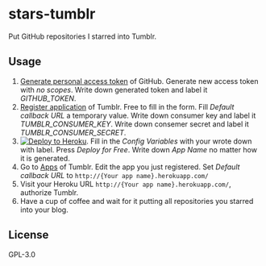 # stars-tumblr
Put GitHub repositories I starred into Tumblr.

## Usage

1. [Generate personal access token][github token] of GitHub.
  Generate new access token with *no scopes*.
  Write down generated token and label it *GITHUB_TOKEN*.
2. [Register application][tumblr register] of Tumblr.
  Free to fill in the form.
  Fill *Default callback URL* a temporary value.
  Write down consumer key and label it *TUMBLR_CONSUMER_KEY*.
  Write down consemer secret and label it *TUMBLR_CONSUMER_SECRET*.
3. [![Deploy to Heroku][deploy image]][deploy link].
  Fill in the *Config Variables* with your wrote down with label.
  Press *Deploy for Free*.
  Write down *App Name* no matter how it is generated.
4. Go to [Apps][tumblr apps] of Tumblr.
  Edit the app you just registered.
  Set *Default callback URL* to `http://{Your app name}.herokuapp.com/`
5. Visit your Heroku URL `http://{Your app name}.herokuapp.com/`, authorize Tumblr.
6. Have a cup of coffee and wait for it putting all repositories you starred into your blog.

## License

GPL-3.0

[github token]: https://github.com/settings/tokens/new
[tumblr register]: https://www.tumblr.com/oauth/register
[tumblr apps]: https://www.tumblr.com/settings/apps
[deploy image]: https://www.herokucdn.com/deploy/button.png "Deploy to Heroku"
[deploy link]: https://heroku.com/deploy?template=https://github.com/gerhut/stars-tumblr/tree/master
